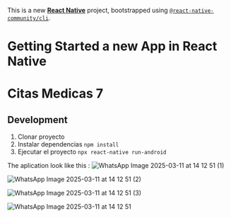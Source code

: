 This is a new [**React Native**](https://reactnative.dev) project, bootstrapped using [`@react-native-community/cli`](https://github.com/react-native-community/cli).

# Getting Started a new App in React Native

# Citas Medicas 7

## Development
1. Clonar proyecto
2. Instalar dependencias ```npm install```
3. Ejecutar el proyecto ```npx react-native run-android```

The aplication look like this :
![WhatsApp Image 2025-03-11 at 14 12 51 (1)](https://github.com/user-attachments/assets/a4a61941-d563-4cc3-8d7c-2437da233806)

![WhatsApp Image 2025-03-11 at 14 12 51 (2)](https://github.com/user-attachments/assets/9c932fcc-8d74-49ec-a175-a88a6d11168d)

![WhatsApp Image 2025-03-11 at 14 12 51 (3)](https://github.com/user-attachments/assets/67abf5b6-8a9b-498b-804c-cc46ef862c48)

![WhatsApp Image 2025-03-11 at 14 12 51](https://github.com/user-attachments/assets/33e61dd8-02d8-4bd2-8dcd-a5397f39922b)
